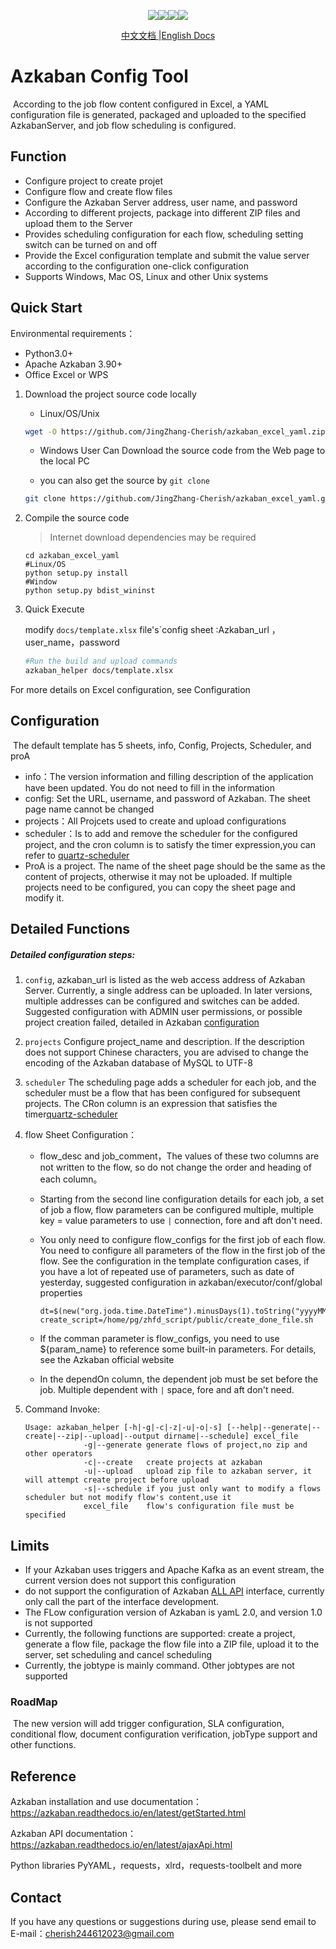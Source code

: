 <p align="center"><img  src="https://badgen.net/github/release/JingZhang-Cherish/azkaban_excel_yaml/latest/"><a  href="https://pypi.org/project/azkaban-helper/"><img  src="https://badgen.net/pypi/v/azkaban-helper"></a><img  src="https://badgen.net/github/commits/JingZhang-Cherish/azkaban_excel_yaml/"><img  src="https://badgen.net/github/assets-dl/JingZhang-Cherish/azkaban_excel_yaml/"></p>
<p align="center"><a href="https://github.com/JingZhang-Cherish/azkaban_excel_yaml/blob/master/README-zh.md">中文文档 </a>|<a href="https://github.com/JingZhang-Cherish/azkaban_excel_yaml/blob/master/README.md">English Docs</a></p>

# Azkaban Config Tool

​		According to the job flow content configured in Excel, a YAML configuration file is generated, packaged and uploaded to the specified AzkabanServer, and job flow scheduling is configured.

##  Function

- Configure project to create projet
- Configure flow and create flow files
- Configure the Azkaban Server address, user name, and password
- According to different projects, package into different ZIP files and upload them to the Server
- Provides scheduling configuration for each flow, scheduling setting switch can be turned on and off
- Provide the Excel configuration template and submit the value server according to the configuration one-click configuration
- Supports Windows, Mac OS, Linux and other Unix systems

## Quick Start

Environmental requirements：

- Python3.0+
- Apache Azkaban 3.90+
- Office Excel or WPS

1. Download the project source code locally

   - Linux/OS/Unix

   ```sh
   wget -O https://github.com/JingZhang-Cherish/azkaban_excel_yaml.zip
   ```

   - Windows  User Can Download the source code from the Web page to the local PC

   - you can also get the source by `git clone`

   ```sh
   git clone https://github.com/JingZhang-Cherish/azkaban_excel_yaml.git
   ```

2. Compile the source code

   > Internet download dependencies may be required

   ```shell
   cd azkaban_excel_yaml
   #Linux/OS
   python setup.py install
   #Window
   python setup.py bdist_wininst
   ```

3. Quick Execute 

   modify `docs/template.xlsx` file's`config sheet :Azkaban_url ，user_name，password

   ```sh
   #Run the build and upload commands
   azkaban_helper docs/template.xlsx
   ```

For more details on Excel configuration, see Configuration

## Configuration

​	The default template has 5 sheets, info, Config, Projects, Scheduler, and proA

- info：The version information and filling description of the application have been updated. You do not need to fill in the information
- config: Set the URL, username, and password of Azkaban. The sheet page name cannot be changed
- projects：All Projcets used to create and upload configurations
- scheduler：Is to add and remove the scheduler for the configured project, and the cron column is to satisfy the timer expression,you can refer to [quartz-scheduler](http://www.quartz-scheduler.org/)
- ProA is a project. The name of the sheet page should be the same as the content of projects, otherwise it may not be uploaded. If multiple projects need to be configured, you can copy the sheet page and modify it.

## Detailed Functions

##### Detailed configuration steps:

1. `config`, azkaban_url is listed as the web access address of Azkaban Server. Currently, a single address can be uploaded. In later versions, multiple addresses can be configured and switches can be added. Suggested configuration with ADMIN user permissions, or possible project creation failed, detailed in Azkaban [configuration](https://azkaban.readthedocs.io/en/latest/userManager.html)

2. `projects` Configure project_name and description. If the description does not support Chinese characters, you are advised to change the encoding of the Azkaban database of MySQL to UTF-8

3. `scheduler` The scheduling page adds a scheduler for each job, and the scheduler must be a flow that has been configured for subsequent projects. The CRon column is an expression that satisfies the timer[quartz-scheduler](http://www.quartz-scheduler.org/)

4. flow Sheet Configuration：

   - flow_desc and job_comment，The values of these two columns are not written to the flow, so do not change the order and heading of each column。

   - Starting from the second line configuration details for each job, a set of job a flow, flow parameters can be configured multiple, multiple key = value parameters to use ` | ` connection, fore and aft don't need.

   - You only need to configure flow_configs for the first job of each flow. You need to configure all parameters of the flow in the first job of the flow. See the configuration in the template configuration cases, if you have a lot of repeated use of parameters, such as date of yesterday, suggested configuration in azkaban/executor/conf/global properties

     ```properties
     dt=$(new("org.joda.time.DateTime").minusDays(1).toString("yyyyMMdd"))
     create_script=/home/pg/zhfd_script/public/create_done_file.sh
     ```

   - If the comman parameter is flow_configs, you need to use ${param_name} to reference some built-in parameters. For details, see the Azkaban official website

   - In the dependOn column, the dependent job must be set before the job. Multiple dependent with ` | ` space, fore and aft don't need.

5. Command Invoke:  

   ```text
   Usage: azkaban_helper [-h|-g|-c|-z|-u|-o|-s] [--help|--generate|--create|--zip|--upload|--output dirname|--schedule] excel_file
                -g|--generate generate flows of project,no zip and other operators
                -c|--create   create projects at azkaban
                -u|--upload   upload zip file to azkaban server, it will attempt create project before upload
                -s|--schedule if you just only want to modify a flows scheduler but not modify flow's content,use it
                excel_file    flow's configuration file must be specified     
   
   ```

   

## Limits

- If your Azkaban uses triggers and Apache Kafka as an event stream, the current version does not support this configuration
- do not support the configuration of Azkaban [ALL API](https://azkaban.readthedocs.io/en/latest/ajaxApi.html) interface, currently only call the part of the interface development.
- The FLow configuration version of Azkaban is yamL 2.0, and version 1.0 is not supported
- Currently, the following functions are supported: create a project, generate a flow file, package the flow file into a ZIP file, upload it to the server, set scheduling and cancel scheduling
- Currently, the jobtype is mainly command. Other jobtypes are not supported

### RoadMap

​		The new version will add trigger configuration, SLA configuration, conditional flow, document configuration verification, jobType support and other functions.

## Reference

Azkaban installation and use documentation：https://azkaban.readthedocs.io/en/latest/getStarted.html

Azkaban API documentation：https://azkaban.readthedocs.io/en/latest/ajaxApi.html

Python libraries PyYAML，requests，xlrd，requests-toolbelt and more

## Contact

If you have any questions or suggestions during use, please send email to E-mail：cherish244612023@gmail.com